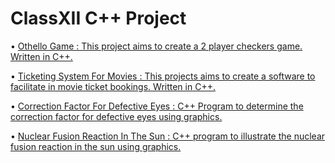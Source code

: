 # ClassXII C++ Project

• [Othello Game : This project aims to create a 2 player checkers game. Written in C++.](https://github.com/MBadriNarayanan/ClassXIIProject/tree/master/Othello)

•	[Ticketing System For Movies : This projects aims to create a software to facilitate in movie ticket  bookings. Written in C++.](https://github.com/MBadriNarayanan/ClassXIIProject/tree/master/TicketBooking)

•	[Correction Factor For Defective Eyes : C++ Program to determine the correction factor for defective eyes using graphics.](https://github.com/MBadriNarayanan/ClassXIIProject/tree/master/EyeLens)

•	[Nuclear Fusion Reaction In The Sun : C++ program to illustrate the nuclear fusion reaction in the sun using graphics.](https://github.com/MBadriNarayanan/ClassXIIProject/tree/master/Fusion)
